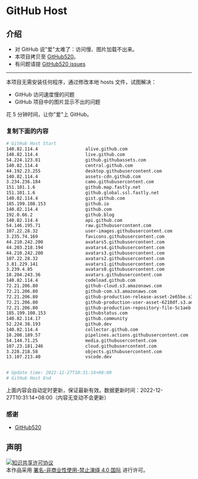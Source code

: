 # GitHub Host
## 介绍
- 对 GitHub 说"爱"太难了：访问慢、图片加载不出来。
- 本项目拷贝至 [GitHub520](https://github.com/521xueweihan/GitHub520)。
- 有问题请提 [GitHub520 issues](https://github.com/521xueweihan/GitHub520/issues/new)

---

本项目无需安装任何程序，通过修改本地 hosts 文件，试图解决：
- GitHub 访问速度慢的问题
- GitHub 项目中的图片显示不出的问题

花 5 分钟时间，让你"爱"上 GitHub。

### 复制下面的内容
```bash
# GitHub Host Start
140.82.114.4                  alive.github.com
140.82.114.4                  live.github.com
54.224.123.81                 github.githubassets.com
140.82.114.4                  central.github.com
44.192.23.255                 desktop.githubusercontent.com
140.82.114.4                  assets-cdn.github.com
3.234.236.184                 camo.githubusercontent.com
151.101.1.6                   github.map.fastly.net
151.101.1.6                   github.global.ssl.fastly.net
140.82.114.4                  gist.github.com
185.199.108.153               github.io
140.82.114.4                  github.com
192.0.66.2                    github.blog
140.82.114.4                  api.github.com
54.146.195.71                 raw.githubusercontent.com
107.22.28.32                  user-images.githubusercontent.com
3.235.74.169                  favicons.githubusercontent.com
44.210.242.200                avatars5.githubusercontent.com
44.203.218.194                avatars4.githubusercontent.com
44.210.242.200                avatars3.githubusercontent.com
107.22.28.32                  avatars2.githubusercontent.com
3.81.229.141                  avatars1.githubusercontent.com
3.239.4.85                    avatars0.githubusercontent.com
18.204.243.36                 avatars.githubusercontent.com
140.82.114.4                  codeload.github.com
72.21.206.80                  github-cloud.s3.amazonaws.com
72.21.206.80                  github-com.s3.amazonaws.com
72.21.206.80                  github-production-release-asset-2e65be.s3.amazonaws.com
72.21.206.80                  github-production-user-asset-6210df.s3.amazonaws.com
72.21.206.80                  github-production-repository-file-5c1aeb.s3.amazonaws.com
185.199.108.153               githubstatus.com
140.82.114.17                 github.community
52.224.38.193                 github.dev
140.82.114.4                  collector.github.com
18.208.189.57                 pipelines.actions.githubusercontent.com
54.144.71.25                  media.githubusercontent.com
107.23.181.246                cloud.githubusercontent.com
3.228.218.58                  objects.githubusercontent.com
13.107.213.40                 vscode.dev


# Update time: 2022-12-27T10:31:14+08:00
# GitHub Host End

```
上面内容会自动定时更新，保证最新有效。数据更新时间：2022-12-27T10:31:14+08:00（内容无变动不会更新）

### 感谢

- [GitHub520](https://github.com/521xueweihan/GitHub520)

## 声明
<a rel="license" href="https://creativecommons.org/licenses/by-nc-nd/4.0/deed.zh"><img alt="知识共享许可协议" style="border-width: 0" src="https://licensebuttons.net/l/by-nc-nd/4.0/88x31.png"></a><br>本作品采用 <a rel="license" href="https://creativecommons.org/licenses/by-nc-nd/4.0/deed.zh">署名-非商业性使用-禁止演绎 4.0 国际</a> 进行许可。